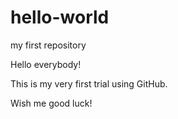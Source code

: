 # hello-world
my first repository

Hello everybody!

This is my very first trial using GitHub.

Wish me good luck!
